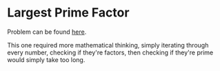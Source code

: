 # Largest Prime Factor

Problem can be found [here](https://projecteuler.net/problem=3).

This one required more mathematical thinking, simply iterating through every number, checking if they're factors, then checking if they're prime would simply take too long.
